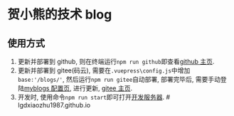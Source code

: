 # 贺小熊的技术 blog

## 使用方式

1. 更新并部署到 github, 则在终端运行`npm run github`即查看[github 主页](https://weiwei3381.github.io/).
2. 更新并部署到 gitee(码云), 需要在`.vuepress\config.js`中增加`base:'/blogs/'`, 然后运行`npm run gitee`自动部署, 部署完毕后, 需要手动登陆[myblogs 配置页](https://gitee.com/weiwei3381/blogs/pages), 进行更新, [gitee 主页](http://weiwei3381.gitee.io/blogs/).
3. 开发时, 使用命令`npm run start`即可打开[开发服务器](http://localhost:8080/blogs/).
#   l g d x i a o z h u 1 9 8 7 . g i t h u b . i o  
 